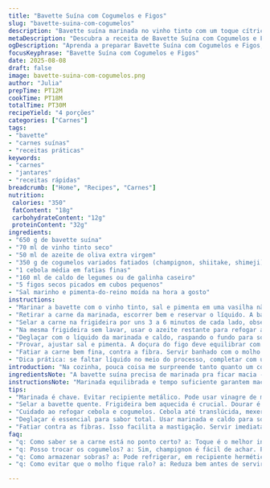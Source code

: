 ```yaml
---
title: "Bavette Suína com Cogumelos e Figos"
slug: "bavette-suina-com-cogumelos"
description: "Bavette suína marinada no vinho tinto com um toque cítrico, cozida até ficar suculenta. Cogumelos variados e cebola salteados com azeite de oliva, deglaçados com o líquido da marinada e caldo de legumes, finalizados com figos secos picados para um toque adocicado e textura agradável. Fácil de controlar o ponto da carne pela cor e toque, molho encorpado e brilhante, combina com legumes ou purê simples. Sem glúten, lactose, ovos, sem frutos secos. Opção original para um jantar rápido e cheio de personalidade."
metaDescription: "Descubra a receita de Bavette Suína com Cogumelos e Figos - um prato suculento e cheio de personalidade, perfeito para um jantar especial."
ogDescription: "Aprenda a preparar Bavette Suína com Cogumelos e Figos, uma combinação saborosa e sofisticada que vai impressionar seus convidados."
focusKeyphrase: "Bavette Suína com Cogumelos e Figos"
date: 2025-08-08
draft: false
image: bavette-suina-com-cogumelos.png
author: "Julia"
prepTime: PT12M
cookTime: PT18M
totalTime: PT30M
recipeYield: "4 porções"
categories: ["Carnes"]
tags:
- "bavette"
- "carnes suínas"
- "receitas práticas"
keywords:
- "carnes"
- "jantares"
- "receitas rápidas"
breadcrumb: ["Home", "Recipes", "Carnes"]
nutrition: 
 calories: "350"
 fatContent: "18g"
 carbohydrateContent: "12g"
 proteinContent: "32g"
ingredients:
- "650 g de bavette suína"
- "70 ml de vinho tinto seco"
- "50 ml de azeite de oliva extra virgem"
- "350 g de cogumelos variados fatiados (champignon, shiitake, shimeji)"
- "1 cebola média em fatias finas"
- "160 ml de caldo de legumes ou de galinha caseiro"
- "5 figos secos picados em cubos pequenos"
- "Sal marinho e pimenta-do-reino moída na hora a gosto"
instructions:
- "Marinar a bavette com o vinho tinto, sal e pimenta em uma vasilha não metálica por 20 minutos na geladeira. O ácido do vinho ajuda a amaciar sem tirar a textura."
- "Retirar a carne da marinada, escorrer bem e reservar o líquido. A bavette vai direto para uma frigideira quente com metade do azeite."
- "Selar a carne na frigideira por uns 3 a 6 minutos de cada lado, observando a superfície dourar sem queimar. Toque firme indica ponto, firme mas não duro. Retirar e cobrir com papel alumínio."
- "Na mesma frigideira sem lavar, usar o azeite restante para refogar a cebola até ficar translúcida, mexendo para não queimar, depois os cogumelos até dourarem e perderem água."
- "Deglaçar com o líquido da marinada e caldo, raspando o fundo para soltar os sabores presos. Juntar os figos e reduzir até o molho ficar espesso, quase xarope, observando os brilhos e a textura grudenta."
- "Provar, ajustar sal e pimenta. A doçura do figo deve equilibrar com a acidez do vinho e o umami dos cogumelos."
- "Fatiar a carne bem fina, contra a fibra. Servir banhado com o molho generoso e acompanhamentos simples, como legumes no vapor ou arroz branco."
- "Dica prática: se faltar líquido no meio do processo, completar com um pouco mais de caldo. Cogumelos liberam água, mas o começo do molho não pode secar demais."
introduction: "Na cozinha, pouca coisa me surpreende tanto quanto um corte simples de carne, bem tratado, e um molho feito com atenção aos detalhes. A bavette suína, apesar de subestimada, tem um potencial incrível quando marinada com vinho tinto e combinada a cogumelos e figos secos. O toque ácido do vinho amacia, enquanto o molho se reduz lentamente, criando uma crosta brilhante e intensa. O sabor terroso dos cogumelos conversa com a doçura sutil dos figos, dando um equilíbrio que poucos pratos conseguem. Um preparo direto, porém cheio de personalidade. E você aprende a sentir o ponto da carne pela textura, sem depender só do relógio. Já testei muitas marinadas, mas vinho... é meu favorito para carne suína."
ingredientsNote: "A bavette suína precisa de marinada pra ficar macia - nada de deixar de molho demais ou em recipiente metálico, que altera sabor. Troque o vinho por vinagre de maçã se quiser, mas o ácido deve estar presente. Cogumelos variados trazem complexidade, mas champignon comum também serve. Figos secos podem virar damascos ou tâmaras, só ajustar para não virar doce demais. Caldo ideal é caseiro, mas pode usar cubinho, só cuidado com sal. A cebola é para doçura e base de sabor. Azeite extravirgem enriquece, mas óleo vegetal de boa qualidade funciona. Sal e pimenta sempre na hora para controlar."
instructionsNote: "Marinada equilibrada e tempo suficiente garantem maciez sem perder textura. Selar a carne em frigideira bem quente para caramelizar e prender sucos - se derretido, perde suculência. Frigideira sem lavar na hora aproveita resíduos para o molho, importante não lavar para não perder sabor. Deglaçar com líquido líquido da marinada evita desperdício e adiciona acidez. Cogumelos soltam água, de olho na redução certa é vital - tem que ficar espesso, com brilho quase de melaço. Figos na medida certa trazem doçura sem pesar. Fatiar sempre contra as fibras, assim a mastigação fica prazerosa. Servir imediatamente para aproveitar calor e textura no ponto."
tips:
- "Marinada é chave. Evitar recipiente metálico. Pode usar vinagre de maçã, mas acidez tem que estar lá. Tempo certo de marinada importa. Não exagere no molho, só 20 minutos. Isso amacia e não desmancha carne."
- "Selar a bavette quente. Frigideira bem aquecida é crucial. Dourar é o que busca. 3 a 6 minutos de cada lado. Tocar na carne ajuda a sentir o ponto. Deve estar firme, mas não dura. Cobrir com papel alumínio, assim conserva suculência."
- "Cuidado ao refogar cebola e cogumelos. Cebola até translúcida, mexer sempre. Cogumelo até desidratar, não secar demais. Se a frigideira secar, pode usar um fio de azeite a mais. O sabor fica mais intenso."
- "Deglaçar é essencial para sabor total. Usar marinada e caldo para soltar os resíduos. Raspando bem o fundo. Reduzir até espessar. Experimente e ajuste sal e pimenta, o figo deve equilibrar com o vinho."
- "Fatiar contra as fibras. Isso facilita a mastigação. Servir imediatamente, prato quente é crucial. Para acompanhar, um purê simples cai bem ou legumes no vapor. Combinação deliciosa."
faq:
- "q: Como saber se a carne está no ponto certo? a: Toque é o melhor indicativo. Firme, mas não dura. Verifique a cor, deve ser semelhante ao rosa. O cheiro também traz sinal. Aroma mais intenso indica cozimento adequado."
- "q: Posso trocar os cogumelos? a: Sim, champignon é fácil de achar. Porém, o sabor varia. Tente outros como portobello ou cogumelos secos. Figos também podem ser substituídos por tâmaras. Atenção ao doce, ajuste os outros temperos."
- "q: Como armazenar sobras? a: Pode refrigerar, em recipiente hermético. Para esquentar, use frigideira. Assim, a carne não seca. Outra opção é micro-ondas. Mas cuidado com calor, ressuscitar a suculência é difícil."
- "q: Como evitar que o molho fique ralo? a: Reduza bem antes de servir. Se sentir que falta espessura, adicionar amido de milho diluído em água. Outra alternativa é deixar cozinhar um pouco mais. Sabor intenso não deve ser perdido."

---
```

